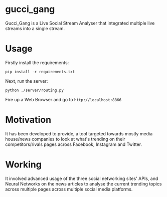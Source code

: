 # gucci_gang

Gucci_Gang is a Live Social Stream Analyser that integrated multiple live streams into a single stream.


# Usage
Firstly install the requirements:

`pip install -r requirements.txt`

Next, run the server:

`python ./server/routing.py`

Fire up a Web Browser and go to `http://localhost:8866`

# Motivation

It has been developed to provide, a tool targeted towards mostly media house/news companies to look at what's trending on their competitors/rivals pages across Facebook, Instagram and Twitter.

# Working

It involved advanced usage of the three social networking sites' APIs, and Neural Networks on the news articles to analyse the current trending topics across multiple pages across multiple social media platforms.
